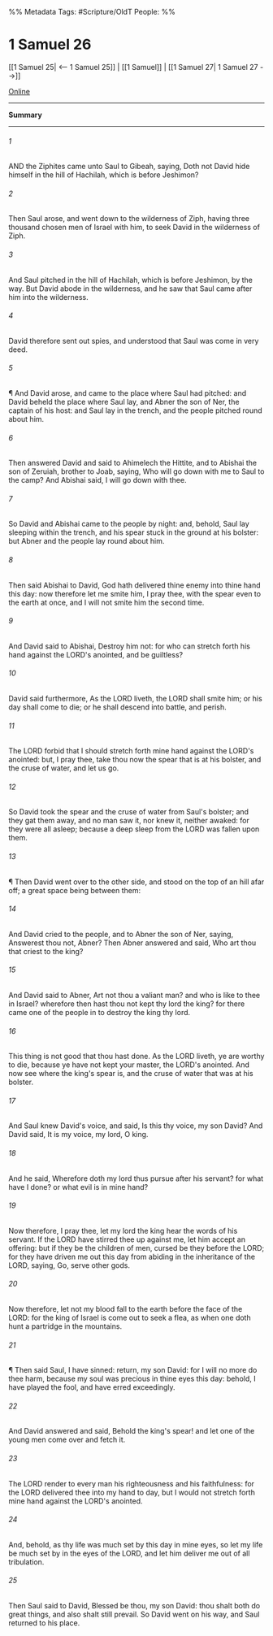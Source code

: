 

%% Metadata
Tags: #Scripture/OldT
People: 
%%
# 1 Samuel 26
[[1 Samuel 25| <-- 1 Samuel 25]] | [[1 Samuel]] | [[1 Samuel 27| 1 Samuel 27 -->]]

[Online](https://churchofjesuschrist.org/study/scriptures/ot/1-sam/26?lang=eng)

---
__Summary__



---

###### 1
AND the Ziphites came unto Saul to Gibeah, saying, Doth not David hide himself in the hill of Hachilah, which is before Jeshimon?
###### 2
Then Saul arose, and went down to the wilderness of Ziph, having three thousand chosen men of Israel with him, to seek David in the wilderness of Ziph.
###### 3
And Saul pitched in the hill of Hachilah, which is before Jeshimon, by the way.  But David abode in the wilderness, and he saw that Saul came after him into the wilderness.
###### 4
David therefore sent out spies, and understood that Saul was come in very deed.
###### 5
¶ And David arose, and came to the place where Saul had pitched: and David beheld the place where Saul lay, and Abner the son of Ner, the captain of his host: and Saul lay in the trench, and the people pitched round about him.
###### 6
Then answered David and said to Ahimelech the Hittite, and to Abishai the son of Zeruiah, brother to Joab, saying, Who will go down with me to Saul to the camp?  And Abishai said, I will go down with thee.
###### 7
So David and Abishai came to the people by night: and, behold, Saul lay sleeping within the trench, and his spear stuck in the ground at his bolster: but Abner and the people lay round about him.
###### 8
Then said Abishai to David, God hath delivered thine enemy into thine hand this day: now therefore let me smite him, I pray thee, with the spear even to the earth at once, and I will not smite him the second time.
###### 9
And David said to Abishai, Destroy him not: for who can stretch forth his hand against the LORD's anointed, and be guiltless?
###### 10
David said furthermore, As the LORD liveth, the LORD shall smite him; or his day shall come to die; or he shall descend into battle, and perish.
###### 11
The LORD forbid that I should stretch forth mine hand against the LORD's anointed: but, I pray thee, take thou now the spear that is at his bolster, and the cruse of water, and let us go.
###### 12
So David took the spear and the cruse of water from Saul's bolster; and they gat them away, and no man saw it, nor knew it, neither awaked: for they were all asleep; because a deep sleep from the LORD was fallen upon them.
###### 13
¶ Then David went over to the other side, and stood on the top of an hill afar off; a great space being between them:
###### 14
And David cried to the people, and to Abner the son of Ner, saying, Answerest thou not, Abner?  Then Abner answered and said, Who art thou that criest to the king?
###### 15
And David said to Abner, Art not thou a valiant man?  and who is like to thee in Israel?  wherefore then hast thou not kept thy lord the king?  for there came one of the people in to destroy the king thy lord.
###### 16
This thing is not good that thou hast done.  As the LORD liveth, ye are worthy to die, because ye have not kept your master, the LORD's anointed.  And now see where the king's spear is, and the cruse of water that was at his bolster.
###### 17
And Saul knew David's voice, and said, Is this thy voice, my son David?  And David said, It is my voice, my lord, O king.
###### 18
And he said, Wherefore doth my lord thus pursue after his servant?  for what have I done?  or what evil is in mine hand?
###### 19
Now therefore, I pray thee, let my lord the king hear the words of his servant.  If the LORD have stirred thee up against me, let him accept an offering: but if they be the children of men, cursed be they before the LORD; for they have driven me out this day from abiding in the inheritance of the LORD, saying, Go, serve other gods.
###### 20
Now therefore, let not my blood fall to the earth before the face of the LORD: for the king of Israel is come out to seek a flea, as when one doth hunt a partridge in the mountains.
###### 21
¶ Then said Saul, I have sinned: return, my son David: for I will no more do thee harm, because my soul was precious in thine eyes this day: behold, I have played the fool, and have erred exceedingly.
###### 22
And David answered and said, Behold the king's spear!  and let one of the young men come over and fetch it.
###### 23
The LORD render to every man his righteousness and his faithfulness: for the LORD delivered thee into my hand to day, but I would not stretch forth mine hand against the LORD's anointed.
###### 24
And, behold, as thy life was much set by this day in mine eyes, so let my life be much set by in the eyes of the LORD, and let him deliver me out of all tribulation.
###### 25
Then Saul said to David, Blessed be thou, my son David: thou shalt both do great things, and also shalt still prevail.  So David went on his way, and Saul returned to his place.



